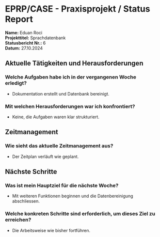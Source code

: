 # EPRP/CASE - Praxisprojekt / Status Report

**Name:** Eduan Roci  
**Projekttitel:** Sprachdatenbank  
**Statusbericht Nr.:** 6  
**Datum:** 27.10.2024  

## Aktuelle Tätigkeiten und Herausforderungen

### Welche Aufgaben habe ich in der vergangenen Woche erledigt?
- Dokumentation erstellt und Datenbank bereinigt.

### Mit welchen Herausforderungen war ich konfrontiert?
- Keine, die Aufgaben waren klar strukturiert.

## Zeitmanagement

### Wie sieht das aktuelle Zeitmanagement aus?
- Der Zeitplan verläuft wie geplant.

## Nächste Schritte

### Was ist mein Hauptziel für die nächste Woche?
- Mit weiteren Funktionen beginnen und die Datenbereinigung abschliessen.

### Welche konkreten Schritte sind erforderlich, um dieses Ziel zu erreichen?
- Die Arbeitsweise wie bisher fortführen.
